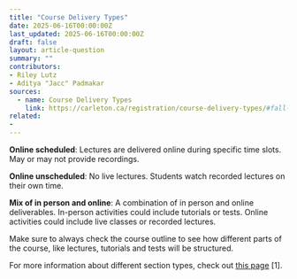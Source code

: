 ```yaml
---
title: "Course Delivery Types"
date: 2025-06-16T00:00:00Z
last_updated: 2025-06-16T00:00:00Z
draft: false
layout: article-question
summary: ""
contributors: 
- Riley Lutz
- Aditya "Jacc" Padmakar
sources:
  - name: Course Delivery Types
    link: https://carleton.ca/registration/course-delivery-types/#fall-2025-winter-2026-course-registration-labels
related:
- 
---
```

**Online scheduled**: 
Lectures are delivered online during specific time slots.
May or may not provide recordings.

**Online unscheduled**:
No live lectures. Students watch recorded lectures on their own time.

**Mix of in person and online**:
A combination of in person and online deliverables.
In-person activities could include tutorials or tests.
Online activities could include live classes or recorded lectures.

Make sure to always check the course outline to see how different parts of the course, like lectures, tutorials and tests will be structured.

For more information about different section types, check out [this page](https://carleton.ca/registration/course-delivery-types/#fall-2025-winter-2026-course-registration-labels) [1].
